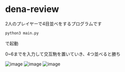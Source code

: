 # dena-review
2人のプレイヤーで4目並べをするプログラムです


```bash
python3 main.py
```

で起動

0~6までを入力して交互駒を置いていき、4つ並べると勝ち


![image](https://user-images.githubusercontent.com/78358908/145945388-ede03264-fbcf-4f0d-80a0-ecabe0767597.png)
![image](https://user-images.githubusercontent.com/78358908/145945452-d5d6f816-ac55-4962-973a-4db767267346.png)
![image](https://user-images.githubusercontent.com/78358908/145945499-bbf6cd7f-424b-42e2-876b-dde519e176db.png)





